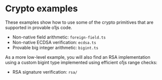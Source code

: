 # Crypto examples

These examples show how to use some of the crypto primitives that are supported in provable o1js code.

- Non-native field arithmetic: `foreign-field.ts`
- Non-native ECDSA verification: `ecdsa.ts`
- Provable big integer arithmetic: `bigint.ts`

As a more low-level example, you will also find an RSA implementation using a custom bigint type implemented using efficient o1js range checks:

- RSA signature verification: `rsa/`
